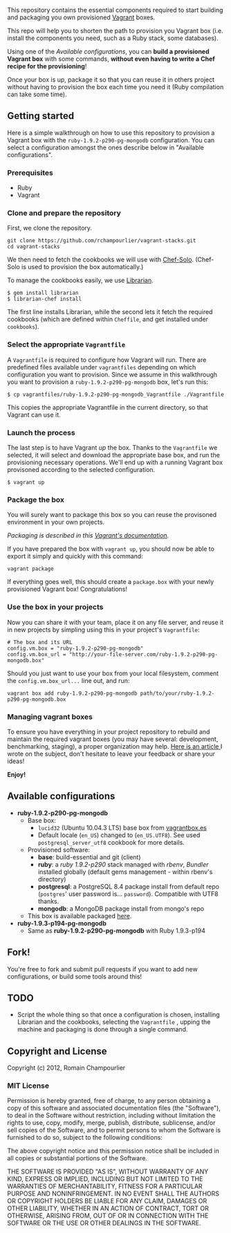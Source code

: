 This repository contains the essential components required to start building and packaging you own provisioned [Vagrant](http://www.vagrantup.com) boxes.

This repo will help you to shorten the path to provision you Vagrant box (i.e. install the components you need, such as a Ruby stack, some databases).

Using one of the *Available configurations*, you can **build a provisioned Vagrant box** with some commands, **without even having to write a Chef recipe for the provisioning**!

Once your box is up, package it so that you can reuse it in others project without having to provision the box each time you need it (Ruby compilation can take some time).

## Getting started

Here is a simple walkthrough on how to use this repository to provision a Vagrant box with the `ruby-1.9.2-p290-pg-mongodb` configuration. You can select a configuration amongst the ones describe below in "Available configurations".

### Prerequisites

- Ruby
- Vagrant

### Clone and prepare the repository

First, we clone the repository.

```
git clone https://github.com/rchampourlier/vagrant-stacks.git
cd vagrant-stacks
```

We then need to fetch the cookbooks we will use with [Chef-Solo](http://wiki.opscode.com/display/chef/Chef+Solo). (Chef-Solo is used to provision the box automatically.)

To manage the cookbooks easily, we use [Librarian](https://github.com/applicationsonline/librarian).

```
$ gem install librarian
$ librarian-chef install
```

The first line installs Librarian, while the second lets it fetch the required cookbooks (which are defined within `Cheffile`, and get installed under `cookbooks`).

### Select the appropriate `Vagrantfile`

A `Vagrantfile` is required to configure how Vagrant will run. There are predefined files available under `vagrantfiles` depending on which configuration you want to provision. Since we assume in this walkthrough you want to provision a `ruby-1.9.2-p290-pg-mongodb` box, let's run this:

```
$ cp vagrantfiles/ruby-1.9.2-p290-pg-mongodb_Vagrantfile ./Vagrantfile
```

This copies the appropriate Vagrantfile in the current directory, so that Vagrant can use it.

### Launch the process

The last step is to have Vagrant *up* the box. Thanks to the `Vagrantfile` we selected, it will select and download the appropriate base box, and run the provisioning necessary operations. We'll end up with a running Vagrant box provisoned according to the selected configuration.

```
$ vagrant up
```

### Package the box

You will surely want to package this box so you can reuse the provisoned environment in your own projects.

*Packaging is described in this [Vagrant's documentation](http://vagrantup.com/docs/getting-started/packaging.html).*

If you have prepared the box with `vagrant up`, you should now be able to export it simply and quickly with this command:

```
vagrant package
```

If everything goes well, this should create a `package.box` with your newly provisioned Vagrant box! Congratulations!

### Use the box in your projects

Now you can share it with your team, place it on any file server, and reuse it in new projects by simpling using this in your project's `Vagrantfile`:

```
# The box and its URL
config.vm.box = "ruby-1.9.2-p290-pg-mongodb"
config.vm.box_url = "http://your-file-server.com/ruby-1.9.2-p290-pg-mongodb.box"
```

Should you just want to use your box from your local filesystem, comment the `config.vm.box_url...` line out, and run:

```
vagrant box add ruby-1.9.2-p290-pg-mongodb path/to/your/ruby-1.9.2-p290-pg-mongodb.box
```

### Managing vagrant boxes

To ensure you have everything in your project repository to rebuild and maintain the required vagrant boxes (you may have several: development, benchmarking, staging), a proper organization may help. [Here is an article ](http://www.softr.li/blog/2012/05/19/organization-for-provisioning-your-environments-from-dev-to-prod-with-chef/) I wrote on the subject, don't hesitate to leave your feedback or share your ideas!

**Enjoy!**

## Available configurations

* **ruby-1.9.2-p290-pg-mongodb**
  * Base box:
    * `lucid32` (Ubuntu 10.04.3 LTS) base box from [vagrantbox.es](http://vagrantbox.es)
    * Default locale (`en_US`) changed to (`en_US.UTF8`). See used `postgresql_server_utf8` cookbook for more details.
  * Provisioned software:
	  * **base**: build-essential and git (client)
	  * **ruby**: a *ruby 1.9.2-p290* stack managed with *rbenv*, *Bundler* installed globally (default gems management - within rbenv's directory)
	  * **postgresql**: a PostgreSQL 8.4 package install from default repo (`postgres`' user password is... `password`). Compatible with UTF8 thanks.
	  * **mongodb**: a MongoDB package install from mongo's repo
  * This box is available packaged [here](http://cdn.hubic.me/L9COgfNnGDQB/ruby-1.9.2-p290-pg-mongodb.box).
* **ruby-1.9.3-p194-pg-mongodb**
  * Same as **ruby-1.9.2-p290-pg-mongodb** with Ruby 1.9.3-p194

## Fork!

You're free to fork and submit pull requests if you want to add new configurations, or build some tools around this!

## TODO

* Script the whole thing so that once a configuration is chosen, installing Librarian and the cookbooks, selecting the `Vagrantfile` , upping the machine and packaging is done through a single command.

## Copyright and License

Copyright (c) 2012, Romain Champourlier

### MIT License

Permission is hereby granted, free of charge, to any person obtaining a copy of this software and associated documentation files (the "Software"), to deal in the Software without restriction, including without limitation the rights to use, copy, modify, merge, publish, distribute, sublicense, and/or sell copies of the Software, and to permit persons to whom the Software is furnished to do so, subject to the following conditions:

The above copyright notice and this permission notice shall be included in all copies or substantial portions of the Software.

THE SOFTWARE IS PROVIDED "AS IS", WITHOUT WARRANTY OF ANY KIND, EXPRESS OR IMPLIED, INCLUDING BUT NOT LIMITED TO THE WARRANTIES OF MERCHANTABILITY, FITNESS FOR A PARTICULAR PURPOSE AND NONINFRINGEMENT. IN NO EVENT SHALL THE AUTHORS OR COPYRIGHT HOLDERS BE LIABLE FOR ANY CLAIM, DAMAGES OR OTHER LIABILITY, WHETHER IN AN ACTION OF CONTRACT, TORT OR OTHERWISE, ARISING FROM, OUT OF OR IN CONNECTION WITH THE SOFTWARE OR THE USE OR OTHER DEALINGS IN THE SOFTWARE.